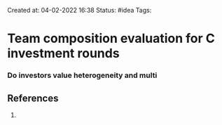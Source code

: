 Created at: 04-02-2022 16:38
Status: #idea
Tags:

# Team composition evaluation for C investment rounds

### Do investors value heterogeneity and multi


## References
1.
